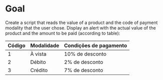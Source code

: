 # Goal

Create a script that reads the value of a product and the code of payment modality that the user chose. Display an alert with the actual value of the product and the amount to be paid (according to table):

| Código | Modalidade | Condições de pagamento |
|--------|------------|------------------------|
|   1    |   À vista  |     10% de desconto    |
|   2    |   Débito   |      2% de desconto    |
|   3    |   Crédito  |      7% de desconto    |